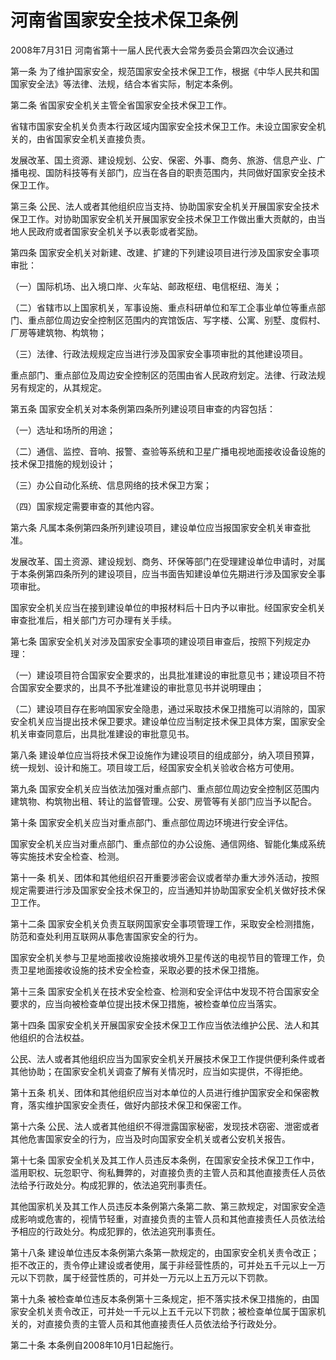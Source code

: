 # 河南省国家安全技术保卫条例

2008年7月31日 河南省第十一届人民代表大会常务委员会第四次会议通过

<!-- INFO END -->

第一条 为了维护国家安全，规范国家安全技术保卫工作，根据《中华人民共和国国家安全法》等法律、法规，结合本省实际，制定本条例。

第二条 省国家安全机关主管全省国家安全技术保卫工作。

省辖市国家安全机关负责本行政区域内国家安全技术保卫工作。未设立国家安全机关的，由省国家安全机关直接负责。

发展改革、国土资源、建设规划、公安、保密、外事、商务、旅游、信息产业、广播电视、国防科技等有关部门，应当在各自的职责范围内，共同做好国家安全技术保卫工作。

第三条 公民、法人或者其他组织应当支持、协助国家安全机关开展国家安全技术保卫工作。对协助国家安全机关开展国家安全技术保卫工作做出重大贡献的，由当地人民政府或者国家安全机关予以表彰或者奖励。

第四条 国家安全机关对新建、改建、扩建的下列建设项目进行涉及国家安全事项审批：

（一）国际机场、出入境口岸、火车站、邮政枢纽、电信枢纽、海关；

（二）省辖市以上国家机关，军事设施、重点科研单位和军工企事业单位等重点部门、重点部位周边安全控制区范围内的宾馆饭店、写字楼、公寓、别墅、度假村、厂房等建筑物、构筑物；

（三）法律、行政法规规定应当进行涉及国家安全事项审批的其他建设项目。

重点部门、重点部位及周边安全控制区的范围由省人民政府划定。法律、行政法规另有规定的，从其规定。

第五条 国家安全机关对本条例第四条所列建设项目审查的内容包括：

（一）选址和场所的用途；

（二）通信、监控、音响、报警、查验等系统和卫星广播电视地面接收设备设施的技术保卫措施的规划设计；

（三）办公自动化系统、信息网络的技术保卫方案；

（四）国家规定需要审查的其他内容。

第六条 凡属本条例第四条所列建设项目，建设单位应当报国家安全机关审查批准。

发展改革、国土资源、建设规划、商务、环保等部门在受理建设单位申请时，对属于本条例第四条所列的建设项目，应当书面告知建设单位先期进行涉及国家安全事项审批。

国家安全机关应当在接到建设单位的申报材料后十日内予以审批。经国家安全机关审查批准后，相关部门方可办理有关手续。

第七条 国家安全机关对涉及国家安全事项的建设项目审查后，按照下列规定办理：

（一）建设项目符合国家安全要求的，出具批准建设的审批意见书；建设项目不符合国家安全要求的，出具不予批准建设的审批意见书并说明理由；

（二）建设项目存在影响国家安全隐患，通过采取技术保卫措施可以消除的，国家安全机关应当提出技术保卫要求。建设单位应当制定技术保卫具体方案，国家安全机关审查同意后，出具批准建设的审批意见书。

第八条 建设单位应当将技术保卫设施作为建设项目的组成部分，纳入项目预算，统一规划、设计和施工。项目竣工后，经国家安全机关验收合格方可使用。

第九条 国家安全机关应当依法加强对重点部门、重点部位周边安全控制区范围内建筑物、构筑物出租、转让的监督管理。公安、房管等有关部门应当予以配合。

第十条 国家安全机关应当对重点部门、重点部位周边环境进行安全评估。

国家安全机关应当对重点部门、重点部位的办公设施、通信网络、智能化集成系统等实施技术安全检查、检测。

第十一条 机关、团体和其他组织召开重要涉密会议或者举办重大涉外活动，按照规定需要进行涉及国家安全技术保卫的，应当通知并协助国家安全机关做好技术保卫工作。

第十二条 国家安全机关负责互联网国家安全事项管理工作，采取安全检测措施，防范和查处利用互联网从事危害国家安全的行为。

国家安全机关参与卫星地面接收设施接收境外卫星传送的电视节目的管理工作，负责卫星地面接收设施的技术安全检查，采取必要的技术保卫措施。

第十三条 国家安全机关在技术安全检查、检测和安全评估中发现不符合国家安全要求的，应当向被检查单位提出技术保卫措施，被检查单位应当落实。

第十四条 国家安全机关开展国家安全技术保卫工作应当依法维护公民、法人和其他组织的合法权益。

公民、法人或者其他组织应当为国家安全机关开展技术保卫工作提供便利条件或者其他协助；在国家安全机关调查了解有关情况时，应当如实提供，不得拒绝。

第十五条 机关、团体和其他组织应当对本单位的人员进行维护国家安全和保密教育，落实维护国家安全责任，做好内部技术保卫和保密工作。

第十六条 公民、法人或者其他组织不得泄露国家秘密，发现技术窃密、泄密或者其他危害国家安全的行为，应当及时向国家安全机关或者公安机关报告。

第十七条 国家安全机关及其工作人员违反本条例，在国家安全技术保卫工作中，滥用职权、玩忽职守、徇私舞弊的，对直接负责的主管人员和其他直接责任人员依法给予行政处分。构成犯罪的，依法追究刑事责任。

其他国家机关及其工作人员违反本条例第六条第二款、第三款规定，对国家安全造成影响或危害的，视情节轻重，对直接负责的主管人员和其他直接责任人员依法给予相应的行政处分。构成犯罪的，依法追究刑事责任。

第十八条 建设单位违反本条例第六条第一款规定的，由国家安全机关责令改正；拒不改正的，责令停止建设或者使用，属于非经营性质的，可并处五千元以上一万元以下罚款，属于经营性质的，可并处一万元以上五万元以下罚款。

第十九条 被检查单位违反本条例第十三条规定，拒不落实技术保卫措施的，由国家安全机关责令改正，可并处一千元以上五千元以下罚款；被检查单位属于国家机关的，对直接负责的主管人员和其他直接责任人员依法给予行政处分。

第二十条 本条例自2008年10月1日起施行。

